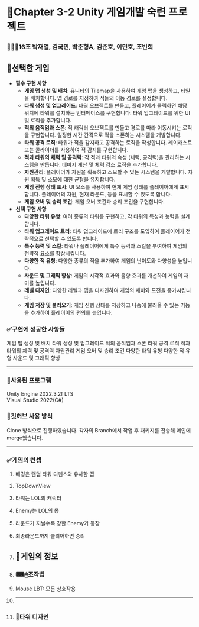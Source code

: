 # 📖Chapter 3-2 Unity 게임개발 숙련 프로젝트
### 👨‍👧‍👧16조 박재열, 김국민, 박준형A, 김준호, 이민호, 조빈희

## 📌선택한 게임


- **필수 구현 사항**
    - **게임 맵 생성 및 배치**: 유니티의 Tilemap을 사용하여 게임 맵을 생성하고, 타일을 배치합니다. 맵 경로를 지정하여 적들의 이동 경로를 설정합니다.
    - **타워 생성 및 업그레이드**: 타워 오브젝트를 만들고, 플레이어가 클릭하면 해당 위치에 타워를 설치하는 인터페이스를 구현합니다. 타워 업그레이드를 위한 UI 및 로직을 추가합니다.
    - **적의 움직임과 스폰**: 적 캐릭터 오브젝트를 만들고 경로를 따라 이동시키는 로직을 구현합니다. 일정한 시간 간격으로 적을 스폰하는 시스템을 개발합니다.
    - **타워 공격 로직**: 타워가 적을 감지하고 공격하는 로직을 작성합니다. 레이캐스트 또는 콜라이더를 사용하여 적 감지를 구현합니다.
    - **적과 타워의 체력 및 공격력**: 각 적과 타워의 속성 (체력, 공격력)을 관리하는 시스템을 만듭니다. 데미지 계산 및 체력 감소 로직을 추가합니다.
    - **자원관리**: 플레이어가 자원을 획득하고 소모할 수 있는 시스템을 개발합니다. 자원 획득 및 소모에 대한 균형을 유지합니다.
    - **게임 진행 상태 표시**: UI 요소를 사용하여 현재 게임 상태를 플레이어에게 표시합니다. 플레이어의 자원, 현재 라운드, 등을 표시할 수 있도록 합니다.
    - **게임 오버 및 승리 조건**: 게임 오버 조건과 승리 조건을 구현합니다.
- **선택 구현 사항**
    - **다양한 타워 유형**: 여려 종류의 타워를 구현하고, 각 타워의 특성과 능력을 설계합니다.
    - **타워 업그레이드 트리**: 타워 업그레이드에 트리 구조를 도입하여 플레이어가 전략적으로 선택할 수 있도록 합니다.
    - **특수 능력 및 스킬**: 타워나 플레이어에게 특수 능력과 스킬을 부여하여 게임의 전략적 요소를 향상시킵니다.
    - **다양한 적 유형**: 다양한 종류의 적을 추가하여 게임의 난이도와 다양성을 높입니다.
    - **사운드 및 그래픽 향상**: 게임의 시각적 효과와 음향 효과를 개선하여 게임의 재미를 높입니다.
    - **레벨 디자인**: 다양한 레벨과 맵을 디자인하여 게임의 재미와 도전을 증가시킵니다.
    - **게임 저장 및 불러오기**: 게임 진행 상태를 저장하고 나중에 불러올 수 있는 기능을 추가하여 플레이어의 편의를 높입니다.


### ✅구현에 성공한 사항들
게임 맵 생성 및 배치
타워 생성 및 업그레이드
적의 움직임과 스폰
타워 공격 로직
적과 타워의 체력 및 공격력
자원관리
게임 오버 및 승리 조건
다양한 타워 유형
다양한 적 유형
사운드 및 그래픽 향상


-----

### 💾사용된 프로그램
Unity Engine 2022.3.2f LTS  
Visual Studio 2022(C#)

### 💾깃허브 사용 방식
Clone 방식으로 진행하였습니다.
각자의 Branch에서 작업 후 패키지를 전송해 메인에 merge했습니다.

-----

### ✅게임의 컨셉
1. 배경은 랜덤 타워 디펜스와 유사한 맵
2. TopDownView
3. 타워는 LOL의 캐릭터
4. Enemy는 LOL의 몹
5. 라운드가 지날수록 강한 Enemy가 등장
6. 최종라운드까지 클리어하면 승리

7. ## 📌게임의 정보
8. ### ⌨🖱조작법
9. Mouse LBT: 모든 상호작용

10. -----

11. ### 🤺타워 디자인

